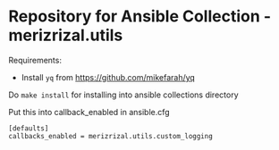# Repository for Ansible Collection - merizrizal.utils

Requirements:
- Install `yq` from https://github.com/mikefarah/yq

Do `make install` for installing into ansible collections directory

Put this into callback_enabled in ansible.cfg
```
[defaults]
callbacks_enabled = merizrizal.utils.custom_logging
```